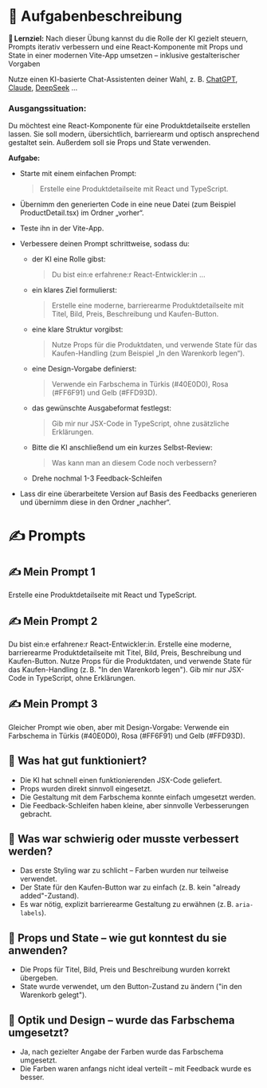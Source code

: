 # 🧾 Aufgabenbeschreibung

🏁 **Lernziel:** Nach dieser Übung kannst du die Rolle der KI gezielt steuern, Prompts iterativ verbessern und eine React-Komponente mit Props und State in einer modernen Vite-App umsetzen – inklusive gestalterischer Vorgaben

Nutze einen KI-basierte Chat-Assistenten deiner Wahl, z. B. [ChatGPT](https://chatgpt.com/), [Claude](https://claude.ai/), [DeepSeek](https://chat.deepseek.com/) …

### Ausgangssituation:

Du möchtest eine React-Komponente für eine Produktdetailseite erstellen lassen. Sie soll modern, übersichtlich, barrierearm und optisch ansprechend gestaltet sein. Außerdem soll sie Props und State verwenden.

**Aufgabe:**

- Starte mit einem einfachen Prompt:
  > Erstelle eine Produktdetailseite mit React und TypeScript.
- Übernimm den generierten Code in eine neue Datei (zum Beispiel ProductDetail.tsx) im Ordner „vorher“.
- Teste ihn in der Vite-App.

- Verbessere deinen Prompt schrittweise, sodass du:
  - der KI eine Rolle gibst:
    > Du bist ein:e erfahrene:r React-Entwickler:in …
  - ein klares Ziel formulierst:
    > Erstelle eine moderne, barrierearme Produktdetailseite mit Titel, Bild, Preis, Beschreibung und Kaufen-Button.
  - eine klare Struktur vorgibst:
    > Nutze Props für die Produktdaten, und verwende State für das Kaufen-Handling (zum Beispiel „In den Warenkorb legen“).
  - eine Design-Vorgabe definierst:
    > Verwende ein Farbschema in Türkis (#40E0D0), Rosa (#FF6F91) und Gelb (#FFD93D).
  - das gewünschte Ausgabeformat festlegst:
    > Gib mir nur JSX-Code in TypeScript, ohne zusätzliche Erklärungen.
  - Bitte die KI anschließend um ein kurzes Selbst-Review:
    > Was kann man an diesem Code noch verbessern?
  - Drehe nochmal 1-3 Feedback-Schleifen
- Lass dir eine überarbeitete Version auf Basis des Feedbacks generieren und übernimm diese in den Ordner „nachher“.

# ✍️ Prompts

## ✍️ Mein Prompt 1

Erstelle eine Produktdetailseite mit React und TypeScript.

## ✍️ Mein Prompt 2

Du bist ein:e erfahrene:r React-Entwickler:in. Erstelle eine moderne, barrierearme Produktdetailseite mit Titel, Bild, Preis, Beschreibung und Kaufen-Button. Nutze Props für die Produktdaten, und verwende State für das Kaufen-Handling (z. B. "In den Warenkorb legen"). Gib mir nur JSX-Code in TypeScript, ohne Erklärungen.

## ✍️ Mein Prompt 3

Gleicher Prompt wie oben, aber mit Design-Vorgabe: Verwende ein Farbschema in Türkis (#40E0D0), Rosa (#FF6F91) und Gelb (#FFD93D).

## 🧠 Was hat gut funktioniert?

- Die KI hat schnell einen funktionierenden JSX-Code geliefert.
- Props wurden direkt sinnvoll eingesetzt.
- Die Gestaltung mit dem Farbschema konnte einfach umgesetzt werden.
- Die Feedback-Schleifen haben kleine, aber sinnvolle Verbesserungen gebracht.

## 🧠 Was war schwierig oder musste verbessert werden?

- Das erste Styling war zu schlicht – Farben wurden nur teilweise verwendet.
- Der State für den Kaufen-Button war zu einfach (z. B. kein "already added"-Zustand).
- Es war nötig, explizit barrierearme Gestaltung zu erwähnen (z. B. `aria-labels`).

## 🧠 Props und State – wie gut konntest du sie anwenden?

- Die Props für Titel, Bild, Preis und Beschreibung wurden korrekt übergeben.
- State wurde verwendet, um den Button-Zustand zu ändern ("in den Warenkorb gelegt").

## 🧠 Optik und Design – wurde das Farbschema umgesetzt?

- Ja, nach gezielter Angabe der Farben wurde das Farbschema umgesetzt.
- Die Farben waren anfangs nicht ideal verteilt – mit Feedback wurde es besser.
